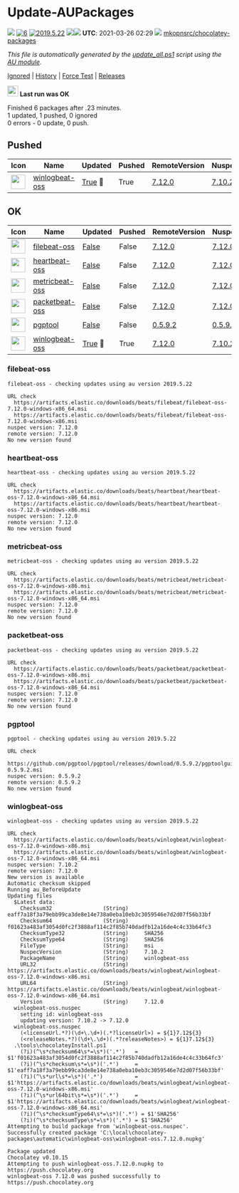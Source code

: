 # Update-AUPackages
[![](https://ci.appveyor.com/api/projects/status/github/mkopnsrc/chocolatey-packages?svg=true)](https://ci.appveyor.com/project/mkopnsrc/chocolatey-packages/build/)
[![6](https://img.shields.io/badge/AU%20packages-6-red.svg)](#ok)
[![2019.5.22](https://img.shields.io/badge/AU-2019.5.22-blue.svg)](https://www.powershellgallery.com/packages/AU)
[![](http://transparent-favicon.info/favicon.ico)](#)[![](http://transparent-favicon.info/favicon.ico)](#)
**UTC**: 2021-03-26 02:29 [![](http://transparent-favicon.info/favicon.ico)](#) [mkopnsrc/chocolatey-packages](https://github.com/mkopnsrc/chocolatey-packages)

_This file is automatically generated by the [update_all.ps1](https://github.com/mkopnsrc/chocolatey-packages/blob/master/update_all.ps1) script using the [AU module](https://github.com/majkinetor/au)._

[Ignored](#ignored) | [History](#update-history) | [Force Test](https://gist.github.com/e19625cdc513d22c7bafe200fd53bad6) | [Releases](https://github.com/mkopnsrc/chocolatey-packages/tags)

<img src='https://cdn.rawgit.com/majkinetor/au/master/AU/Plugins/Report/r_ok.png' width='24'> **Last run was OK**

Finished 6 packages after .23 minutes.  
1 updated, 1 pushed, 0 ignored  
0 errors - 0 update, 0 push.  


## Pushed


|Icon|Name|Updated|Pushed|RemoteVersion|NuspecVersion|
|---|---|---|---|---|---|
|<img src="https://rawcdn.githack.com/mkopnsrc/chocolatey-packages/081b33ffc1bb251042f21277ba060fdea727dad7/icons/elastic-beats.png" width="32" height="32"/>|[winlogbeat-oss](https://chocolatey.org/packages/winlogbeat-oss/7.12.0)|[True](#winlogbeat-oss) &#x1F538;|True|[7.12.0](https://www.elastic.co/downloads/beats/winlogbeat-oss)|[7.10.2](https://github.com/mkopnsrc/chocolatey-packages/tree/master/automatic/winlogbeat-oss)|


## OK


|Icon|Name|Updated|Pushed|RemoteVersion|NuspecVersion|
|---|---|---|---|---|---|
|<img src="https://rawcdn.githack.com/mkopnsrc/chocolatey-packages/081b33ffc1bb251042f21277ba060fdea727dad7/icons/elastic-beats.png" width="32" height="32"/>|[filebeat-oss](https://chocolatey.org/packages/filebeat-oss/7.12.0)|[False](#filebeat-oss)|False|[7.12.0](https://www.elastic.co/downloads/beats/filebeat-oss)|[7.12.0](https://github.com/mkopnsrc/chocolatey-packages/tree/master/automatic/filebeat-oss)|
|<img src="https://rawcdn.githack.com/mkopnsrc/chocolatey-packages/081b33ffc1bb251042f21277ba060fdea727dad7/icons/elastic-beats.png" width="32" height="32"/>|[heartbeat-oss](https://chocolatey.org/packages/heartbeat-oss/7.12.0)|[False](#heartbeat-oss)|False|[7.12.0](https://www.elastic.co/downloads/beats/heartbeat-oss)|[7.12.0](https://github.com/mkopnsrc/chocolatey-packages/tree/master/automatic/heartbeat-oss)|
|<img src="https://rawcdn.githack.com/mkopnsrc/chocolatey-packages/081b33ffc1bb251042f21277ba060fdea727dad7/icons/elastic-beats.png" width="32" height="32"/>|[metricbeat-oss](https://chocolatey.org/packages/metricbeat-oss/7.12.0)|[False](#metricbeat-oss)|False|[7.12.0](https://www.elastic.co/downloads/beats/metricbeat-oss)|[7.12.0](https://github.com/mkopnsrc/chocolatey-packages/tree/master/automatic/metricbeat-oss)|
|<img src="https://rawcdn.githack.com/mkopnsrc/chocolatey-packages/081b33ffc1bb251042f21277ba060fdea727dad7/icons/elastic-beats.png" width="32" height="32"/>|[packetbeat-oss](https://chocolatey.org/packages/packetbeat-oss/7.12.0)|[False](#packetbeat-oss)|False|[7.12.0](https://www.elastic.co/downloads/beats/packetbeat-oss)|[7.12.0](https://github.com/mkopnsrc/chocolatey-packages/tree/master/automatic/packetbeat-oss)|
|<img src="https://raw.githubusercontent.com/mkopnsrc/chocolatey-packages/master/icons/pgptool.png" width="32" height="32"/>|[pgptool](https://chocolatey.org/packages/pgptool/0.5.9.2)|[False](#pgptool)|False|[0.5.9.2](https://pgptool.github.io/)|[0.5.9.2](https://github.com/mkopnsrc/chocolatey-packages/tree/master/automatic/pgptool)|
|<img src="https://rawcdn.githack.com/mkopnsrc/chocolatey-packages/081b33ffc1bb251042f21277ba060fdea727dad7/icons/elastic-beats.png" width="32" height="32"/>|[winlogbeat-oss](https://chocolatey.org/packages/winlogbeat-oss/7.12.0)|[True](#winlogbeat-oss) &#x1F538;|True|[7.12.0](https://www.elastic.co/downloads/beats/winlogbeat-oss)|[7.10.2](https://github.com/mkopnsrc/chocolatey-packages/tree/master/automatic/winlogbeat-oss)|


### filebeat-oss



```
filebeat-oss - checking updates using au version 2019.5.22

URL check
  https://artifacts.elastic.co/downloads/beats/filebeat/filebeat-oss-7.12.0-windows-x86_64.msi
  https://artifacts.elastic.co/downloads/beats/filebeat/filebeat-oss-7.12.0-windows-x86.msi
nuspec version: 7.12.0
remote version: 7.12.0
No new version found
```


### heartbeat-oss



```
heartbeat-oss - checking updates using au version 2019.5.22

URL check
  https://artifacts.elastic.co/downloads/beats/heartbeat/heartbeat-oss-7.12.0-windows-x86_64.msi
  https://artifacts.elastic.co/downloads/beats/heartbeat/heartbeat-oss-7.12.0-windows-x86.msi
nuspec version: 7.12.0
remote version: 7.12.0
No new version found
```


### metricbeat-oss



```
metricbeat-oss - checking updates using au version 2019.5.22

URL check
  https://artifacts.elastic.co/downloads/beats/metricbeat/metricbeat-oss-7.12.0-windows-x86.msi
  https://artifacts.elastic.co/downloads/beats/metricbeat/metricbeat-oss-7.12.0-windows-x86_64.msi
nuspec version: 7.12.0
remote version: 7.12.0
No new version found
```


### packetbeat-oss



```
packetbeat-oss - checking updates using au version 2019.5.22

URL check
  https://artifacts.elastic.co/downloads/beats/packetbeat/packetbeat-oss-7.12.0-windows-x86.msi
  https://artifacts.elastic.co/downloads/beats/packetbeat/packetbeat-oss-7.12.0-windows-x86_64.msi
nuspec version: 7.12.0
remote version: 7.12.0
No new version found
```


### pgptool



```
pgptool - checking updates using au version 2019.5.22

URL check
  https://github.com/pgptool/pgptool/releases/download/0.5.9.2/pgptoolgui-0.5.9.2.msi
nuspec version: 0.5.9.2
remote version: 0.5.9.2
No new version found
```


### winlogbeat-oss



```
winlogbeat-oss - checking updates using au version 2019.5.22

URL check
  https://artifacts.elastic.co/downloads/beats/winlogbeat/winlogbeat-oss-7.12.0-windows-x86.msi
  https://artifacts.elastic.co/downloads/beats/winlogbeat/winlogbeat-oss-7.12.0-windows-x86_64.msi
nuspec version: 7.10.2
remote version: 7.12.0
New version is available
Automatic checksum skipped
Running au_BeforeUpdate
Updating files
  $Latest data:
    Checksum32                (String)     eaff7a18f3a79ebb99ca3de8e14e738a0eba10eb3c3059546e7d2d07f56b33bf
    Checksum64                (String)     f01623a483af3054d0fc2f3888af114c2f85b740dadfb12a16de4c4c33b64fc3
    ChecksumType32            (String)     SHA256
    ChecksumType64            (String)     SHA256
    FileType                  (String)     msi
    NuspecVersion             (String)     7.10.2
    PackageName               (String)     winlogbeat-oss
    URL32                     (String)     https://artifacts.elastic.co/downloads/beats/winlogbeat/winlogbeat-oss-7.12.0-windows-x86.msi
    URL64                     (String)     https://artifacts.elastic.co/downloads/beats/winlogbeat/winlogbeat-oss-7.12.0-windows-x86_64.msi
    Version                   (String)     7.12.0
  winlogbeat-oss.nuspec
    setting id: winlogbeat-oss
    updating version: 7.10.2 -> 7.12.0
  winlogbeat-oss.nuspec
    (<licenseUrl.*?)(\d+\.\d+)(.*?licenseUrl>) = ${1}7.12${3}
    (<releaseNotes.*?)(\d+\.\d+)(.*?releaseNotes>) = ${1}7.12${3}
  .\tools\chocolateyInstall.ps1
    (?i)(^\s*checksum64\s*=\s*)('.*')   = $1'f01623a483af3054d0fc2f3888af114c2f85b740dadfb12a16de4c4c33b64fc3'
    (?i)(^\s*checksum\s*=\s*)('.*')     = $1'eaff7a18f3a79ebb99ca3de8e14e738a0eba10eb3c3059546e7d2d07f56b33bf'
    (?i)(^\s*url\s*=\s*)('.*')          = $1'https://artifacts.elastic.co/downloads/beats/winlogbeat/winlogbeat-oss-7.12.0-windows-x86.msi'
    (?i)(^\s*url64bit\s*=\s*)('.*')     = $1'https://artifacts.elastic.co/downloads/beats/winlogbeat/winlogbeat-oss-7.12.0-windows-x86_64.msi'
    (?i)(^\s*checksumType64\s*=\s*)('.*') = $1'SHA256'
    (?i)(^\s*checksumType\s*=\s*)('.*') = $1'SHA256'
Attempting to build package from 'winlogbeat-oss.nuspec'.
Successfully created package 'C:\local\chocolatey-packages\automatic\winlogbeat-oss\winlogbeat-oss.7.12.0.nupkg'

Package updated
Chocolatey v0.10.15
Attempting to push winlogbeat-oss.7.12.0.nupkg to https://push.chocolatey.org
winlogbeat-oss 7.12.0 was pushed successfully to https://push.chocolatey.org
```

